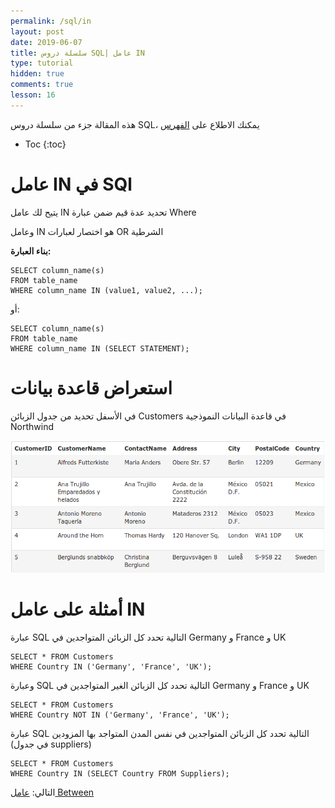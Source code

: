 ```yaml
---
permalink: /sql/in
layout: post
date: 2019-06-07
title: سلسلة دروس SQL| عامل IN
type: tutorial
hidden: true
comments: true
lesson: 16
---
```


هذه المقالة جزء من سلسلة دروس SQL، يمكنك الاطلاع على [الفهرس](intro)

* Toc
{:toc}


# عامل IN في SQl

يتيح لك عامل IN تحديد عدة  قيم ضمن عبارة  Where

وعامل IN هو اختصار لعبارات OR الشرطية

**بناء العبارة:**

	SELECT column_name(s)
	FROM table_name
	WHERE column_name IN (value1, value2, ...);

أو:

	SELECT column_name(s)
	FROM table_name
	WHERE column_name IN (SELECT STATEMENT);

# استعراض قاعدة  بيانات


في الأسفل تحديد من جدول الزبائن Customers في قاعدة البيانات النموذجية Northwind


![customers](/assets/customers.png) 

# أمثلة على عامل IN

عبارة SQL التالية تحدد كل الزبائن المتواجدين في Germany و France و UK

	SELECT * FROM Customers
	WHERE Country IN ('Germany', 'France', 'UK');


وعبارة SQL التالية تحدد كل الزبائن الغير المتواجدين في Germany و France و UK

	SELECT * FROM Customers
	WHERE Country NOT IN ('Germany', 'France', 'UK');

عبارة SQL التالية تحدد كل الزبائن المتواجدين في نفس المدن المتواجد بها المزودين (في جدول suppliers)

	SELECT * FROM Customers
	WHERE Country IN (SELECT Country FROM Suppliers);

التالي: [عامل Between ](between)
